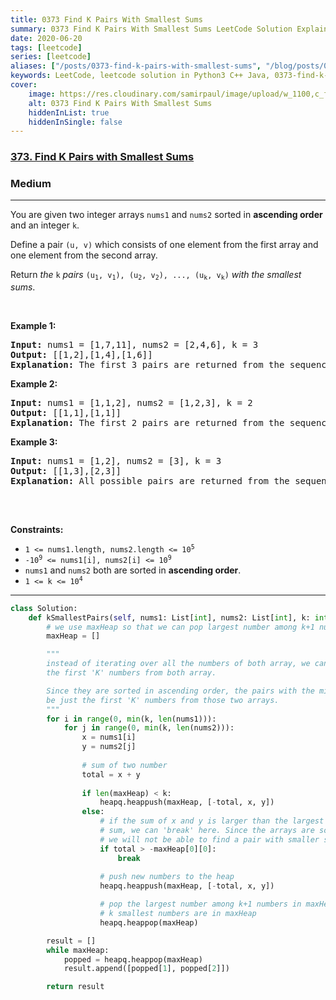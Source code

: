 ```yaml
---
title: 0373 Find K Pairs With Smallest Sums
summary: 0373 Find K Pairs With Smallest Sums LeetCode Solution Explained
date: 2020-06-20
tags: [leetcode]
series: [leetcode]
aliases: ["/posts/0373-find-k-pairs-with-smallest-sums", "/blog/posts/0373-find-k-pairs-with-smallest-sums", "/0373-find-k-pairs-with-smallest-sums"]
keywords: LeetCode, leetcode solution in Python3 C++ Java, 0373-find-k-pairs-with-smallest-sums solution
cover:
    image: https://res.cloudinary.com/samirpaul/image/upload/w_1100,c_fit,co_rgb:FFFFFF,l_text:Arial_70_bold:0373 Find K Pairs With Smallest Sums/problem-solving.webp
    alt: 0373 Find K Pairs With Smallest Sums
    hiddenInList: true
    hiddenInSingle: false
---
```



<h3><a href="https://leetcode.com/problems/find-k-pairs-with-smallest-sums/">373. Find K Pairs with Smallest Sums</a></h3><h3>Medium</h3><hr><div><p>You are given two integer arrays <code>nums1</code> and <code>nums2</code> sorted in <strong>ascending order</strong> and an integer <code>k</code>.</p>

<p>Define a pair <code>(u, v)</code> which consists of one element from the first array and one element from the second array.</p>

<p>Return <em>the</em> <code>k</code> <em>pairs</em> <code>(u<sub>1</sub>, v<sub>1</sub>), (u<sub>2</sub>, v<sub>2</sub>), ..., (u<sub>k</sub>, v<sub>k</sub>)</code> <em>with the smallest sums</em>.</p>

<p>&nbsp;</p>
<p><strong class="example">Example 1:</strong></p>

<pre><strong>Input:</strong> nums1 = [1,7,11], nums2 = [2,4,6], k = 3
<strong>Output:</strong> [[1,2],[1,4],[1,6]]
<strong>Explanation:</strong> The first 3 pairs are returned from the sequence: [1,2],[1,4],[1,6],[7,2],[7,4],[11,2],[7,6],[11,4],[11,6]
</pre>

<p><strong class="example">Example 2:</strong></p>

<pre><strong>Input:</strong> nums1 = [1,1,2], nums2 = [1,2,3], k = 2
<strong>Output:</strong> [[1,1],[1,1]]
<strong>Explanation:</strong> The first 2 pairs are returned from the sequence: [1,1],[1,1],[1,2],[2,1],[1,2],[2,2],[1,3],[1,3],[2,3]
</pre>

<p><strong class="example">Example 3:</strong></p>

<pre><strong>Input:</strong> nums1 = [1,2], nums2 = [3], k = 3
<strong>Output:</strong> [[1,3],[2,3]]
<strong>Explanation:</strong> All possible pairs are returned from the sequence: [1,3],[2,3]

</pre>

<p>&nbsp;</p>
<p><strong>Constraints:</strong></p>

<ul>
	<li><code>1 &lt;= nums1.length, nums2.length &lt;= 10<sup>5</sup></code></li>
	<li><code>-10<sup>9</sup> &lt;= nums1[i], nums2[i] &lt;= 10<sup>9</sup></code></li>
	<li><code>nums1</code> and <code>nums2</code> both are sorted in <strong>ascending order</strong>.</li>
	<li><code>1 &lt;= k &lt;= 10<sup>4</sup></code></li>
</ul>
</div>


---




```python
class Solution:
    def kSmallestPairs(self, nums1: List[int], nums2: List[int], k: int) -> List[List[int]]:
        # we use maxHeap so that we can pop largest number among k+1 numbers in maxHeap first
        maxHeap = []

        """
        instead of iterating over all the numbers of both array, we can iterate only
        the first 'K' numbers from both array.

        Since they are sorted in ascending order, the pairs with the minimum sum will
        be just the first 'K' numbers from those two arrays.
        """
        for i in range(0, min(k, len(nums1))):
            for j in range(0, min(k, len(nums2))):
                x = nums1[i]
                y = nums2[j]
                
                # sum of two number
                total = x + y
                
                if len(maxHeap) < k:
                    heapq.heappush(maxHeap, [-total, x, y])
                else:
                    # if the sum of x and y is larger than the largest (among the k smallests)
                    # sum, we can 'break' here. Since the arrays are sorted in the ascending order,
                    # we will not be able to find a pair with smaller sum moving forward.
                    if total > -maxHeap[0][0]:
                        break
                    
                    # push new numbers to the heap
                    heapq.heappush(maxHeap, [-total, x, y])

                    # pop the largest number among k+1 numbers in maxHeap, so that only
                    # k smallest numbers are in maxHeap
                    heapq.heappop(maxHeap)

        result = []
        while maxHeap:
            popped = heapq.heappop(maxHeap)
            result.append([popped[1], popped[2]])

        return result


```
